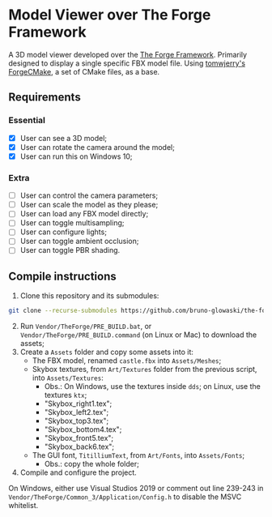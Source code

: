 # Model Viewer over The Forge Framework

A 3D model viewer developed over the [The Forge Framework](https://github.com/ConfettiFX/The-Forge). Primarily designed to display a single specific FBX model file. Using [tomwjerry's ForgeCMake](https://github.com/tomwjerry/ForgeCMake), a set of CMake files, as a base.

## Requirements

### Essential

- [x] User can see a 3D model;
- [x] User can rotate the camera around the model;
- [x] User can run this on Windows 10;

### Extra

- [ ] User can control the camera parameters;
- [ ] User can scale the model as they please;
- [ ] User can load any FBX model directly;
- [ ] User can toggle multisampling;
- [ ] User can configure lights;
- [ ] User can toggle ambient occlusion;
- [ ] User can toggle PBR shading.

## Compile instructions

1. Clone this repository and its submodules:
```sh
git clone --recurse-submodules https://github.com/bruno-glowaski/the-forge-model-viewer
```
2. Run `Vendor/TheForge/PRE_BUILD.bat`, or `Vendor/TheForge/PRE_BUILD.command` (on Linux or Mac) to download the assets;
3. Create a `Assets` folder and copy some assets into it:
    - The FBX model, renamed `castle.fbx` into `Assets/Meshes`;
    - Skybox textures, from `Art/Textures` folder from the previous script, into `Assets/Textures`:
        - Obs.: On Windows, use the textures inside `dds`; on Linux, use the textures `ktx`;
        - "Skybox_right1.tex";
        - "Skybox_left2.tex";
        - "Skybox_top3.tex";
        - "Skybox_bottom4.tex";
        - "Skybox_front5.tex";
        - "Skybox_back6.tex";
    - The GUI font, `TitilliumText`, from `Art/Fonts`, into `Assets/Fonts`;
        - Obs.: copy the whole folder;
5. Compile and configure the project.

On Windows, either use Visual Studios 2019 or comment out line 239-243 in `Vendor/TheForge/Common_3/Application/Config.h` to disable the MSVC whitelist.

